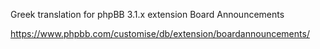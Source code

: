 Greek translation for phpBB 3.1.x extension Board Announcements 

https://www.phpbb.com/customise/db/extension/boardannouncements/
